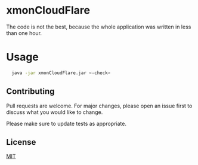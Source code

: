 # xmonCloudFlare
The code is not the best, because the whole application was written in less than one hour.

# Usage
```bash
  java -jar xmonCloudFlare.jar <-check>
```

## Contributing
Pull requests are welcome. For major changes, please open an issue first to discuss what you would like to change.

Please make sure to update tests as appropriate.

## License
[MIT](https://choosealicense.com/licenses/mit/)
